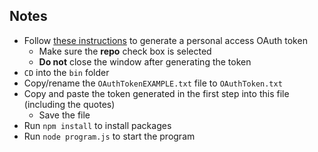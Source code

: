 ## Notes
- Follow [these instructions](https://help.github.com/articles/creating-a-personal-access-token-for-the-command-line/) to generate a personal access OAuth token
    - Make sure the __repo__ check box is selected
    - __Do not__ close the window after generating the token
- `CD` into the `bin` folder
- Copy/rename the `OAuthTokenEXAMPLE.txt` file to `OAuthToken.txt`
- Copy and paste the token generated in the first step into this file (including the quotes)
    - Save the file
- Run `npm install` to install packages
- Run `node program.js` to start the program

